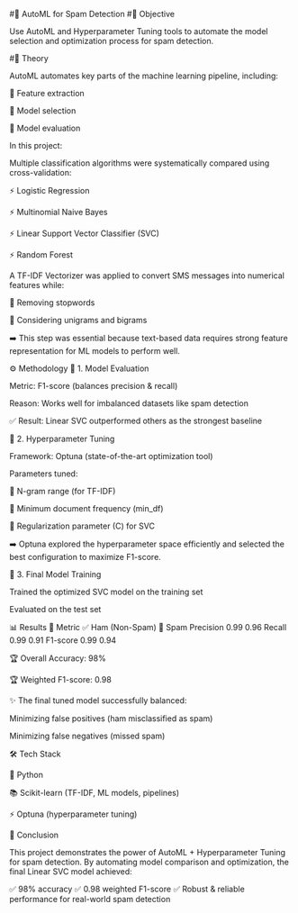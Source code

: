 #📩 AutoML for Spam Detection
#🎯 Objective

Use AutoML and Hyperparameter Tuning tools to automate the model selection and optimization process for spam detection.

#📖 Theory

AutoML automates key parts of the machine learning pipeline, including:

🔹 Feature extraction

🔹 Model selection

🔹 Model evaluation

In this project:

Multiple classification algorithms were systematically compared using cross-validation:

⚡ Logistic Regression

⚡ Multinomial Naive Bayes

⚡ Linear Support Vector Classifier (SVC)

⚡ Random Forest

A TF-IDF Vectorizer was applied to convert SMS messages into numerical features while:

🧹 Removing stopwords

📝 Considering unigrams and bigrams

➡️ This step was essential because text-based data requires strong feature representation for ML models to perform well.

⚙️ Methodology
🔹 1. Model Evaluation

Metric: F1-score (balances precision & recall)

Reason: Works well for imbalanced datasets like spam detection

✅ Result: Linear SVC outperformed others as the strongest baseline

🔹 2. Hyperparameter Tuning

Framework: Optuna (state-of-the-art optimization tool)

Parameters tuned:

📌 N-gram range (for TF-IDF)

📌 Minimum document frequency (min_df)

📌 Regularization parameter (C) for SVC

➡️ Optuna explored the hyperparameter space efficiently and selected the best configuration to maximize F1-score.

🔹 3. Final Model Training

Trained the optimized SVC model on the training set

Evaluated on the test set

📊 Results
📌 Metric	✅ Ham (Non-Spam)	🚨 Spam
Precision	0.99	0.96
Recall	0.99	0.91
F1-score	0.99	0.94

🏆 Overall Accuracy: 98%

🏆 Weighted F1-score: 0.98

✨ The final tuned model successfully balanced:

Minimizing false positives (ham misclassified as spam)

Minimizing false negatives (missed spam)

🛠️ Tech Stack

🐍 Python

📚 Scikit-learn (TF-IDF, ML models, pipelines)

⚡ Optuna (hyperparameter tuning)

🚀 Conclusion

This project demonstrates the power of AutoML + Hyperparameter Tuning for spam detection.
By automating model comparison and optimization, the final Linear SVC model achieved:

✅ 98% accuracy
✅ 0.98 weighted F1-score
✅ Robust & reliable performance for real-world spam detection

